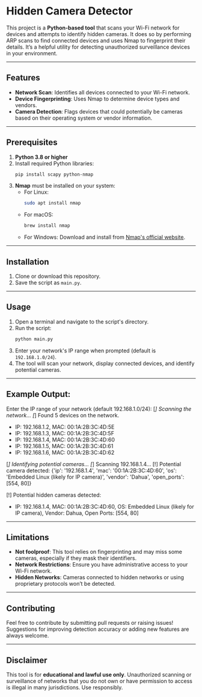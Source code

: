 # Hidden Camera Detector

This project is a **Python-based tool** that scans your Wi-Fi network for devices and attempts to identify hidden cameras. It does so by performing ARP scans to find connected devices and uses Nmap to fingerprint their details. It’s a helpful utility for detecting unauthorized surveillance devices in your environment.

---

## Features

- **Network Scan**: Identifies all devices connected to your Wi-Fi network.
- **Device Fingerprinting**: Uses Nmap to determine device types and vendors.
- **Camera Detection**: Flags devices that could potentially be cameras based on their operating system or vendor information.

---

## Prerequisites

1. **Python 3.8 or higher**
2. Install required Python libraries:
   ```bash
   pip install scapy python-nmap
   ```
3. **Nmap** must be installed on your system:
   - For Linux:
     ```bash
     sudo apt install nmap
     ```
   - For macOS:
     ```bash
     brew install nmap
     ```
   - For Windows: Download and install from [Nmap's official website](https://nmap.org/download.html).

---

## Installation

1. Clone or download this repository.
2. Save the script as `main.py`.

---

## Usage

1. Open a terminal and navigate to the script's directory.
2. Run the script:
   ```bash
   python main.py
   ```
3. Enter your network's IP range when prompted (default is `192.168.1.0/24`).
4. The tool will scan your network, display connected devices, and identify potential cameras.

---

## Example Output:

Enter the IP range of your network (default 192.168.1.0/24): 
[*] Scanning the network...
[*] Found 5 devices on the network.
 - IP: 192.168.1.2, MAC: 00:1A:2B:3C:4D:5E
 - IP: 192.168.1.3, MAC: 00:1A:2B:3C:4D:5F
 - IP: 192.168.1.4, MAC: 00:1A:2B:3C:4D:60
 - IP: 192.168.1.5, MAC: 00:1A:2B:3C:4D:61
 - IP: 192.168.1.6, MAC: 00:1A:2B:3C:4D:62

[*] Identifying potential cameras...
[*] Scanning 192.168.1.4...
[!] Potential camera detected: {'ip': '192.168.1.4', 'mac': '00:1A:2B:3C:4D:60', 'os': 'Embedded Linux (likely for IP camera)', 'vendor': 'Dahua', 'open_ports': [554, 80]}

[!] Potential hidden cameras detected:
 - IP: 192.168.1.4, MAC: 00:1A:2B:3C:4D:60, OS: Embedded Linux (likely for IP camera), Vendor: Dahua, Open Ports: [554, 80]

---

## Limitations

- **Not foolproof**: This tool relies on fingerprinting and may miss some cameras, especially if they mask their identifiers.
- **Network Restrictions**: Ensure you have administrative access to your Wi-Fi network.
- **Hidden Networks**: Cameras connected to hidden networks or using proprietary protocols won’t be detected.

---

## Contributing

Feel free to contribute by submitting pull requests or raising issues! Suggestions for improving detection accuracy or adding new features are always welcome.

---

## Disclaimer

This tool is for **educational and lawful use only**. Unauthorized scanning or surveillance of networks that you do not own or have permission to access is illegal in many jurisdictions. Use responsibly.
